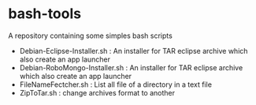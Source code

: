 # bash-tools

A repository containing some simples bash scripts

* Debian-Eclipse-Installer.sh : An installer for TAR eclipse archive which also create an app launcher
* Debian-RoboMongo-Installer.sh : An installer for TAR eclipse archive which also create an app launcher
* FileNameFectcher.sh : List all file of a directory in a text file
* ZipToTar.sh : change archives format to another

